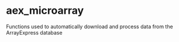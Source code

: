 # aex_microarray
Functions used to automatically download and process data from the ArrayExpress database
